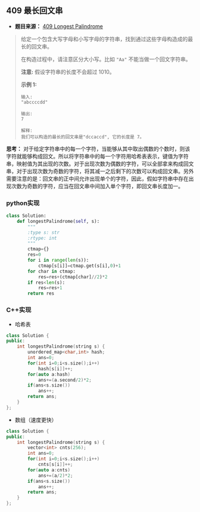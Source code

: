## 409 最长回文串

* **题目来源：** [409 Longest Palindrome](https://leetcode-cn.com/problems/longest-palindrome/)

> 给定一个包含大写字母和小写字母的字符串，找到通过这些字母构造成的最长的回文串。
>
> 在构造过程中，请注意区分大小写。比如 `"Aa"` 不能当做一个回文字符串。
>
> **注意:**
> 假设字符串的长度不会超过 1010。
>
> **示例 1:**
>
> ```
> 输入:
> "abccccdd"
> 
> 输出:
> 7
> 
> 解释:
> 我们可以构造的最长的回文串是"dccaccd", 它的长度是 7。
> ```

**思考：** 对于给定字符串中的每一个字符，当能够从其中取出偶数的个数时，则该字符就能够构成回文。所以将字符串中的每一个字符用哈希表表示，键值为字符串，映射值为其出现的次数。对于出现次数为偶数的字符，可以全部拿来构成回文串，对于出现次数为奇数的字符，将其减一之后剩下的次数可以构成回文串。另外需要注意的是：回文串的正中间允许出现单个的字符，因此，假如字符串中存在出现次数为奇数的字符，应当在回文串中间加入单个字符，即回文串长度加一。

### python实现

```python
class Solution:
    def longestPalindrome(self, s):
        """
        :type s: str
        :rtype: int
        """
        ctmap={}
        res=0
        for i in range(len(s)):
            ctmap[s[i]]=ctmap.get(s[i],0)+1
        for char in ctmap:
            res=res+(ctmap[char]//2)*2
        if res<len(s):
            res=res+1
        return res
```

### C++实现

* 哈希表

```C++
class Solution {
public:
    int longestPalindrome(string s) {
        unordered_map<char,int> hash;
        int ans=0;
        for(int i=0;i<s.size();i++)
            hash[s[i]]++;
        for(auto a:hash)
            ans+=(a.second/2)*2;
        if(ans<s.size())
            ans++;
        return ans;
    }
};
```

* 数组（速度更快）

```C++
class Solution {
public:
    int longestPalindrome(string s) {
        vector<int> cnts(256);
        int ans=0;
        for(int i=0;i<s.size();i++)
            cnts[s[i]]++;
        for(auto a:cnts)
            ans+=(a/2)*2;
        if(ans<s.size())
            ans++;
        return ans;
    }
};
```

